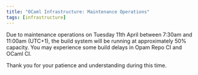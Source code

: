 ```yaml
---
title: "OCaml Infrastructure: Maintenance Operations"
tags: [infrastructure]
---
```


Due to maintenance operations on Tuesday 11th April between 7:30am and 11:00am (UTC+1), the build system will be running at approximately 50% capacity.  You may experience some build delays in Opam Repo CI and OCaml CI.

Thank you for your patience and understanding during this time.

